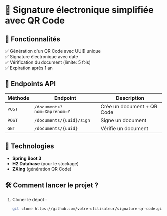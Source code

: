 # 📄 Signature électronique simplifiée avec QR Code  

## 🚀 Fonctionnalités  
✅ Génération d'un QR Code avec UUID unique  
✅ Signature électronique avec date  
✅ Vérification du document (limite: 5 fois)  
✅ Expiration après 1 an  

## 📌 Endpoints API  
| Méthode | Endpoint                     | Description                          |
|---------|-----------------------------|--------------------------------------|
| `POST`  | `/documents?nom=X&prenom=Y` | Crée un document + QR Code          |
| `POST`  | `/documents/{uuid}/sign`    | Signe un document                   |
| `GET`   | `/documents/{uuid}`         | Vérifie un document                 |

## 🔧 Technologies  
- **Spring Boot 3**  
- **H2 Database** (pour le stockage)  
- **ZXing** (génération QR Code)  

## 🛠️ Comment lancer le projet ?  
1. Cloner le dépôt :  
   ```bash
   git clone https://github.com/votre-utilisateur/signature-qr-code.git
